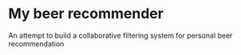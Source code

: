 # My beer recommender
An attempt to build a collaborative filtering system for personal beer recommendation
